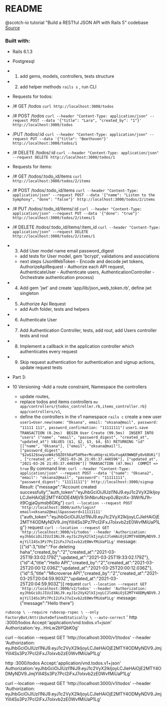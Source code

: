 # README

@scotch-io tutorial "Build a RESTful JSON API with Rails 5" codebase
[Source](https://www.digitalocean.com/community/tutorials/build-a-restful-json-api-with-rails-5-part-one)

### Built with:
- Rails 6.1.3
- Postgresql

 - 1. add gems, models, controllers, tests structure
 - 2. add helper methods
`rails s` , run CLI
- Requests for todos:
 - /# GET /todos
`curl http://localhost:3000/todos`

 - /# POST /todos
`curl --header "Content-Type: application/json" --request POST --data '{"title": "Lara", "created_by": "1"}' http://localhost:3000/todos`
 - /PUT /todos/:id
`curl --header "Content-Type: application/json" --request PUT --data '{"title": "Beethoven"}' http://localhost:3000/todos/1`
 - /# DELETE /todos/:id
`curl --header "Content-Type: application/json" --request DELETE http://localhost:3000/todos/1`

- Requests for items:
 - /# GET /todos/:todo_id/items
 `curl http://localhost:3000/todos/2/items`
 - /# POST /todos/:todo_id/items
 `curl --header "Content-Type: application/json" --request POST --data '{"name": "Listen to the Symphony", "done": "false"}' http://localhost:3000/todos/2/items`
 - /# PUT /todos/:todo_id/items/:id
 `curl --header "Content-Type: application/json" --request PUT --data '{"done": "true"}' http://localhost:3000/todos/2/items/1`
 - /# DELETE /todos/:todo_id/items/:item_id
 `curl --header "Content-Type: application/json" --request DELETE http://localhost:3000/todos/2/items/1`
 - 3. Add User model name email password_digest
   - add tests for User model, gem 'bcrypt', validations and associations
   -  next steps (JsonWebToken - Encode and decode jwt tokens,
AuthorizeApiRequest - Authorize each API request,
AuthenticateUser - Authenticate users,
AuthenticationController - Orchestrate authentication process)
 - 4. Add gem 'jwt' and create 'app/lib/json_web_token.rb', define jwt singleton
 - 5. Authorize Api Request
   - add Auth folder, tests and helpers
 - 6. Authenticate User
 - 7. Add Authentication Controller, tests, add rout, add Users controller tests and rout
 - 8. Implement a callback in the application controller which authenticates every request
 - 9. Skip request authentication for authentication and signup actions, update request tests
 - Part 3:
 - 10 Versioning -Add a route constraint, Namespace the controllers
   - update routes,
   - replace todos and items controllers
   `mv app/controllers/{todos_controller.rb,items_controller.rb} app/controllers/v1`,
   - define the controllers in the v1 namespace
   `rails c` create a new user `user1=User.new(name: "Oksana", email: "oksana@mail", password: "11111
111", password_confirmation: "11111111")`
`user1.save`
`TRANSACTION (0.2ms)  BEGIN
  User Create (99.5ms)  INSERT INTO "users" ("name", "email", "password_digest", "created_at", "updated_at") VALUES ($1, $2, $3, $4, $5) RETURNING "id"  [["name", "Oksana"], ["email", "oksana@mail"], ["password_digest", "$2a$12$swyuoW4z5QZOth8aP5APberMcuHUqrxLVGuYuqAX9WWQFy0v60UKi"], ["created_at", "2021-03-26 21:05:37.446596"], ["updated_at", "2021-03-26 21:05:37.446596"]]
  TRANSACTION (47.9ms)  COMMIT
=> true`
 By command line:
 `curl --header "Content-Type: application/json" --request POST --data '{"name": "Oksana2", "email": "oksana2@mail", "password": "11111111", "password_digest": "11111111"}' http://localhost:3000/signup`
 Result:
 {"message":"Account created successfully","auth_token":"eyJhbGciOiJIUzI1NiJ9.eyJ1c2VyX2lkIjoyLCJleHAiOjE2MTY4ODE4MjV9.5hNbruNzvp0JBznXx-3lWrNJ1h-it9CgjaQymsb6GKg"}
 `curl --location --request POST 'http://localhost:3000/auth/login?email=oksana2@mail&password=11111111'`
 {"auth_token":"eyJhbGciOiJIUzI1NiJ9.eyJ1c2VyX2lkIjoyLCJleHAiOjE2MTY4ODMyNDV9.JmjYilI4Ss3Pz7PcI2iFxJ7oIxvb2zE0WvfMiUaP1Lg"}
 request 
`curl --location --request GET 'http://localhost:3000/v1/todos' --header 'Authorization: eyJhbGciOiJIUzI1NiJ9.eyJ1c2VyX2lkIjoyLCJleHAiOjE2MTY4ODMyNDV9.JmjYilI4Ss3Pz7PcI2iFxJ7oIxvb2zE0WvfMiUaP1Lg'`
message:
[{"id":3,"title":"For deleting haha","created_by":"2","created_at":"2021-03-25T19:33:02.179Z","updated_at":"2021-03-25T19:33:02.179Z"},{"id":4,"title":"Hello API","created_by":"2","created_at":"2021-03-25T20:00:12.036Z","updated_at":"2021-03-25T20:00:12.036Z"},{"id":5,"title":"Microverse API","created_by":"2","created_at":"2021-03-25T20:04:59.903Z","updated_at":"2021-03-25T20:04:59.903Z"}]
request `curl --location --request GET 'http://localhost:3000/v2/todos' --header 'Authorization: eyJhbGciOiJIUzI1NiJ9.eyJ1c2VyX2lkIjoyLCJleHAiOjE2MTY4ODMyNDV9.JmjYilI4Ss3Pz7PcI2iFxJ7oIxvb2zE0WvfMiUaP1Lg'`
message: {"message":"Hello there"}





 `rubocop \
  --require rubocop-rspec \
  --only FactoryBot/AttributeDefinedStatically \
  --auto-correct`
'
http :3000/todos Accept:'application/vnd.todos.v1+json' Authorization:'ey...HnLw2bYQbK0g'

curl --location --request GET 'http://localhost:3000/v1/todos' --header 'Authorization: eyJhbGciOiJIUzI1NiJ9.eyJ1c2VyX2lkIjoyLCJleHAiOjE2MTY4ODMyNDV9.JmjYilI4Ss3Pz7PcI2iFxJ7oIxvb2zE0WvfMiUaP1Lg'

http :3000/todos Accept:'application/vnd.todos.v1+json' Authorization:'eyJhbGciOiJIUzI1NiJ9.eyJ1c2VyX2lkIjoyLCJleHAiOjE2MTY4ODMyNDV9.JmjYilI4Ss3Pz7PcI2iFxJ7oIxvb2zE0WvfMiUaP1Lg'

curl --location --request GET 'http://localhost:3000/v1/todos' --header 'Authorization: eyJhbGciOiJIUzI1NiJ9.eyJ1c2VyX2lkIjoyLCJleHAiOjE2MTY4ODMyNDV9.JmjYilI4Ss3Pz7PcI2iFxJ7oIxvb2zE0WvfMiUaP1Lg'

